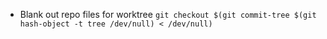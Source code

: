 - Blank out repo files for worktree
`git checkout $(git commit-tree $(git hash-object -t tree /dev/null) < /dev/null)`
